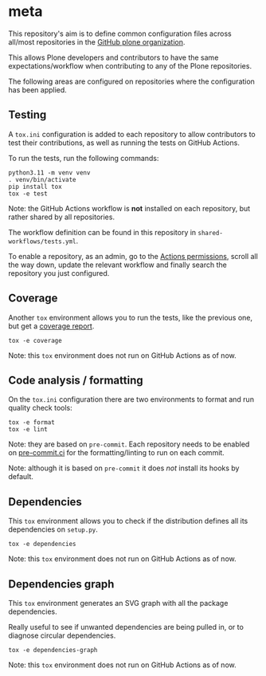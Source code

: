 # meta

This repository's aim is to define common configuration files
across all/most repositories in the [GitHub plone organization](https://github.com/plone).

This allows Plone developers and contributors
to have the same expectations/workflow
when contributing to any of the Plone repositories.

The following areas are configured on repositories
where the configuration has been applied.

## Testing

A `tox.ini` configuration is added to each repository to allow contributors
to test their contributions, as well as running the tests on GitHub Actions.

To run the tests, run the following commands:

```shell
python3.11 -m venv venv
. venv/bin/activate
pip install tox
tox -e test
```

Note: the GitHub Actions workflow is __not__ installed on each repository,
but rather shared by all repositories.

The workflow definition can be found in this repository in `shared-workflows/tests.yml`.

To enable a repository, as an admin, go to the [Actions permissions](https://github.com/organizations/plone/settings/actions),
scroll all the way down, update the relevant workflow
and finally search the repository you just configured.

## Coverage

Another `tox` environment allows you to run the tests,
like the previous one, but get a [coverage report](https://pypi.org/project/coverage/).

```shell
tox -e coverage
```

Note: this `tox` environment does not run on GitHub Actions as of now.

## Code analysis / formatting

On the `tox.ini` configuration there are two environments
to format and run quality check tools:

```shell
tox -e format
tox -e lint
```

Note: they are based on `pre-commit`.
Each repository needs to be enabled on [pre-commit.ci](https://pre-commit.ci/)
for the formatting/linting to run on each commit.

Note: although it is based on `pre-commit`
it does _not_ install its hooks by default.

## Dependencies

This `tox` environment allows you to check
if the distribution defines all its dependencies on `setup.py`.

```shell
tox -e dependencies
```

Note: this `tox` environment does not run on GitHub Actions as of now.

## Dependencies graph

This `tox` environment generates an SVG graph with all the package dependencies.

Really useful to see if unwanted dependencies are being pulled in,
or to diagnose circular dependencies.

```shell
tox -e dependencies-graph
```

Note: this `tox` environment does not run on GitHub Actions as of now.
